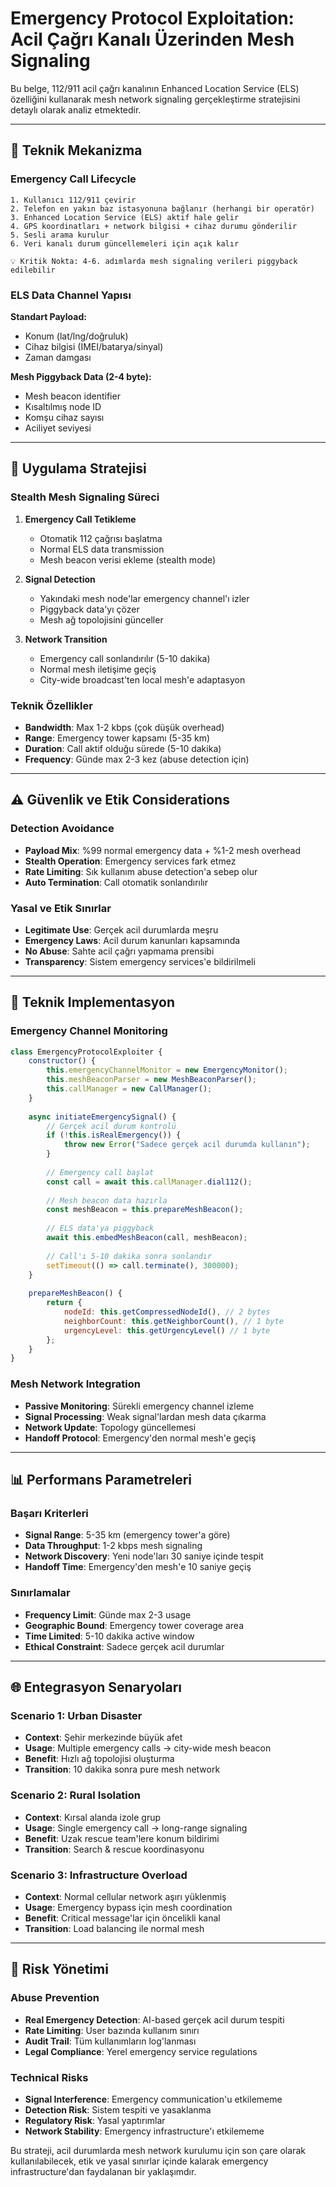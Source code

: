 # Emergency Protocol Exploitation: Acil Çağrı Kanalı Üzerinden Mesh Signaling

Bu belge, 112/911 acil çağrı kanalının Enhanced Location Service (ELS) özelliğini kullanarak mesh network signaling gerçekleştirme stratejisini detaylı olarak analiz etmektedir.

---

## 📡 Teknik Mekanizma

### Emergency Call Lifecycle
```
1. Kullanıcı 112/911 çevirir
2. Telefon en yakın baz istasyonuna bağlanır (herhangi bir operatör)
3. Enhanced Location Service (ELS) aktif hale gelir
4. GPS koordinatları + network bilgisi + cihaz durumu gönderilir
5. Sesli arama kurulur
6. Veri kanalı durum güncellemeleri için açık kalır

💡 Kritik Nokta: 4-6. adımlarda mesh signaling verileri piggyback edilebilir
```

### ELS Data Channel Yapısı
**Standart Payload:**
- Konum (lat/lng/doğruluk)
- Cihaz bilgisi (IMEI/batarya/sinyal)
- Zaman damgası

**Mesh Piggyback Data (2-4 byte):**
- Mesh beacon identifier
- Kısaltılmış node ID
- Komşu cihaz sayısı
- Aciliyet seviyesi

---

## 🎯 Uygulama Stratejisi

### Stealth Mesh Signaling Süreci
1. **Emergency Call Tetikleme**
   - Otomatik 112 çağrısı başlatma
   - Normal ELS data transmission
   - Mesh beacon verisi ekleme (stealth mode)

2. **Signal Detection**
   - Yakındaki mesh node'lar emergency channel'ı izler
   - Piggyback data'yı çözer
   - Mesh ağ topolojisini günceller

3. **Network Transition**
   - Emergency call sonlandırılır (5-10 dakika)
   - Normal mesh iletişime geçiş
   - City-wide broadcast'ten local mesh'e adaptasyon

### Teknik Özellikler
- **Bandwidth**: Max 1-2 kbps (çok düşük overhead)
- **Range**: Emergency tower kapsamı (5-35 km)
- **Duration**: Call aktif olduğu sürede (5-10 dakika)
- **Frequency**: Günde max 2-3 kez (abuse detection için)

---

## ⚠️ Güvenlik ve Etik Considerations

### Detection Avoidance
- **Payload Mix**: %99 normal emergency data + %1-2 mesh overhead
- **Stealth Operation**: Emergency services fark etmez
- **Rate Limiting**: Sık kullanım abuse detection'a sebep olur
- **Auto Termination**: Call otomatik sonlandırılır

### Yasal ve Etik Sınırlar
- **Legitimate Use**: Gerçek acil durumlarda meşru
- **Emergency Laws**: Acil durum kanunları kapsamında
- **No Abuse**: Sahte acil çağrı yapmama prensibi
- **Transparency**: Sistem emergency services'e bildirilmeli

---

## 🔧 Teknik Implementasyon

### Emergency Channel Monitoring
```javascript
class EmergencyProtocolExploiter {
    constructor() {
        this.emergencyChannelMonitor = new EmergencyMonitor();
        this.meshBeaconParser = new MeshBeaconParser();
        this.callManager = new CallManager();
    }
    
    async initiateEmergencySignal() {
        // Gerçek acil durum kontrolü
        if (!this.isRealEmergency()) {
            throw new Error("Sadece gerçek acil durumda kullanın");
        }
        
        // Emergency call başlat
        const call = await this.callManager.dial112();
        
        // Mesh beacon data hazırla
        const meshBeacon = this.prepareMeshBeacon();
        
        // ELS data'ya piggyback
        await this.embedMeshBeacon(call, meshBeacon);
        
        // Call'ı 5-10 dakika sonra sonlandır
        setTimeout(() => call.terminate(), 300000);
    }
    
    prepareMeshBeacon() {
        return {
            nodeId: this.getCompressedNodeId(), // 2 bytes
            neighborCount: this.getNeighborCount(), // 1 byte
            urgencyLevel: this.getUrgencyLevel() // 1 byte
        };
    }
}
```

### Mesh Network Integration
- **Passive Monitoring**: Sürekli emergency channel izleme
- **Signal Processing**: Weak signal'lardan mesh data çıkarma
- **Network Update**: Topology güncellemesi
- **Handoff Protocol**: Emergency'den normal mesh'e geçiş

---

## 📊 Performans Parametreleri

### Başarı Kriterleri
- **Signal Range**: 5-35 km (emergency tower'a göre)
- **Data Throughput**: 1-2 kbps mesh signaling
- **Network Discovery**: Yeni node'ları 30 saniye içinde tespit
- **Handoff Time**: Emergency'den mesh'e 10 saniye geçiş

### Sınırlamalar
- **Frequency Limit**: Günde max 2-3 usage
- **Geographic Bound**: Emergency tower coverage area
- **Time Limited**: 5-10 dakika active window
- **Ethical Constraint**: Sadece gerçek acil durumlar

---

## 🌐 Entegrasyon Senaryoları

### Scenario 1: Urban Disaster
- **Context**: Şehir merkezinde büyük afet
- **Usage**: Multiple emergency calls → city-wide mesh beacon
- **Benefit**: Hızlı ağ topolojisi oluşturma
- **Transition**: 10 dakika sonra pure mesh network

### Scenario 2: Rural Isolation
- **Context**: Kırsal alanda izole grup
- **Usage**: Single emergency call → long-range signaling
- **Benefit**: Uzak rescue team'lere konum bildirimi
- **Transition**: Search & rescue koordinasyonu

### Scenario 3: Infrastructure Overload
- **Context**: Normal cellular network aşırı yüklenmiş
- **Usage**: Emergency bypass için mesh coordination
- **Benefit**: Critical message'lar için öncelikli kanal
- **Transition**: Load balancing ile normal mesh

---

## 🚨 Risk Yönetimi

### Abuse Prevention
- **Real Emergency Detection**: AI-based gerçek acil durum tespiti
- **Rate Limiting**: User bazında kullanım sınırı
- **Audit Trail**: Tüm kullanımların log'lanması
- **Legal Compliance**: Yerel emergency service regulations

### Technical Risks
- **Signal Interference**: Emergency communication'u etkilememe
- **Detection Risk**: Sistem tespiti ve yasaklanma
- **Regulatory Risk**: Yasal yaptırımlar
- **Network Stability**: Emergency infrastructure'ı etkilememe

Bu strateji, acil durumlarda mesh network kurulumu için son çare olarak kullanılabilecek, etik ve yasal sınırlar içinde kalarak emergency infrastructure'dan faydalanan bir yaklaşımdır.